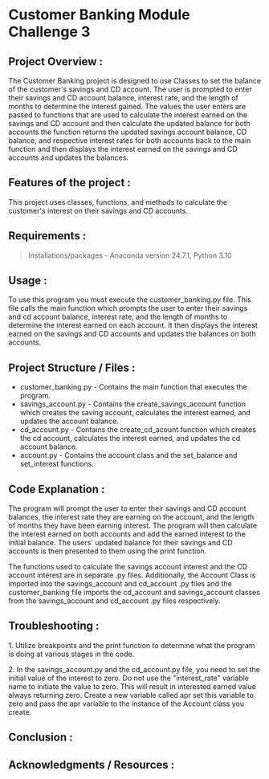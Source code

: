 # Customer Banking Module Challenge 3
## Project Overview :
<p> The Customer Banking project is designed to use Classes to set the balance of the customer's savings and CD account.  The user is prompted to enter their savings and CD account balance, interest rate, and the length of months to determine the interest gained. The values the user enters are passed to functions  that are used to calculate the interest earned on the savings and CD account and then calculate the updated balance for both accounts the function returns the updated savings account balance, CD balance, and respective interest rates for both accounts back to the main function and then displays the interest earned on the savings and CD accounts and updates the balances.</p>

## Features of the project :
<p>This project uses classes, functions, and methods to calculate the customer's interest on their savings and CD accounts.</p>	

## Requirements :

> Installations/packages - Anaconda version 24.7.1, Python 3.10 


## Usage :
<p>To use this program you must execute the customer_banking.py file.  This file calls the main function which prompts the user to enter their savings and cd account balance, interest rate, and the length of months to determine the interest earned on each account. It then displays the interest earned on the savings and CD accounts and updates the balances on both accounts.</p>

## Project Structure / Files  :
<p>
<ul>
<li>customer_banking.py - Contains the main function that executes the program.</li>
<li>savings_account.py - Contains the create_savings_account function which creates the saving account, calculates the interest earned, and updates the account balance.</li>
<li>cd_account.py - Contains the create_cd_acount function which creates the cd account, calculates the interest earned, and updates the cd account balance.</li>
<li>account.py - Contains the account class and the set_balance and set_interest functions.</li>
</ul>
</p>

## Code Explanation :
<p>The program will prompt the user to enter their savings and CD account balances, the interest rate they are earning on the account, and the length of months they have been earning interest.  The program will then
calculate the interest earned on both accounts and add the earned interest to the initial balance.  The users' updated balance for their savings and CD accounts is then presented to them using the print function.</p>
<p>The functions used to calculate the savings account interest and the CD account interest are
in separate .py files. Additionally, the Account Class is imported into the savings_account and cd_account .py files and the customer_banking file imports the cd_account and savings_account classes from the savings_account and cd_account .py files respectively.</p>

## Troubleshooting :
<p>1. Utilize breakpoints and the print function to determine what the program is doing at various stages in the code.
<p>2. In the savings_account.py and the cd_account.py file, you need to set the initial value of the interest to zero. Do not use the "interest_rate" variable name to initiate the value to zero.
This will result in interested earned value always returning zero.  Create a new variable called apr set this variable to zero and pass the apr variable to the instance of the Account class you create.</p>

## Conclusion :
## Acknowledgments / Resources :
